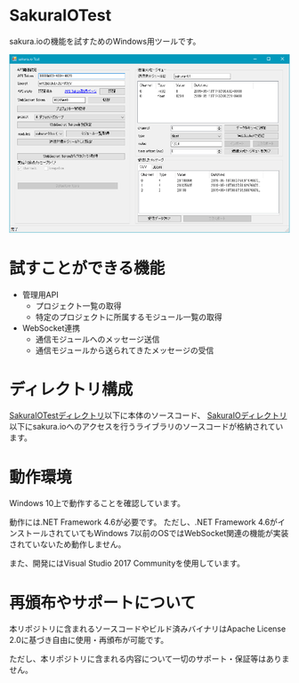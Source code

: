 # SakuraIOTest
sakura.ioの機能を試すためのWindows用ツールです。

![sakura.io Test](./images/sakuraio-test.png)

# 試すことができる機能
* 管理用API
    * プロジェクト一覧の取得
    * 特定のプロジェクトに所属するモジュール一覧の取得
* WebSocket連携
    * 通信モジュールへのメッセージ送信
    * 通信モジュールから送られてきたメッセージの受信

# ディレクトリ構成
[SakuraIOTestディレクトリ](SakuraIOTest/)以下に本体のソースコード、
[SakuraIOディレクトリ](SakuraIO/)以下にsakura.ioへのアクセスを行うライブラリのソースコードが格納されています。

# 動作環境
Windows 10上で動作することを確認しています。

動作には.NET Framework 4.6が必要です。
ただし、.NET Framework 4.6がインストールされていてもWindows 7以前のOSではWebSocket関連の機能が実装されていないため動作しません。

また、開発にはVisual Studio 2017 Communityを使用しています。

# 再頒布やサポートについて
本リポジトリに含まれるソースコードやビルド済みバイナリはApache License 2.0に基づき自由に使用・再頒布が可能です。

ただし、本リポジトリに含まれる内容について一切のサポート・保証等はありません。